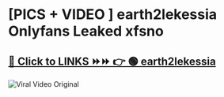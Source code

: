 
 # [PICS + VIDEO ] earth2lekessia Onlyfans Leaked xfsno

## <h2><a href="https://clipsfans.com/earth2lekessia&ref=git">🔗 Click to LINKS ⏩⏩ 👉 🟢 earth2lekessia </a></h2>

<a href="https://clipsfans.com/earth2lekessia&ref=git" rel="nofollow" data-target="animated-image.originalLink"><img src="https://i.ibb.co.com/xMMVF88/686577567.gif" alt="Viral Video Original" style="max-width: 100%; display: inline-block;" data-target="animated-image.originalImage"></a>

